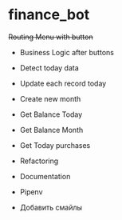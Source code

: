 # finance_bot

~~Routing Menu with button~~
- Business Logic after buttons
- Detect today data
- Update each record today

- Create new month
- Get Balance Today
- Get Balance Month
- Get Today purchases
- Refactoring
- Documentation
- Pipenv
- Добавить смайлы

